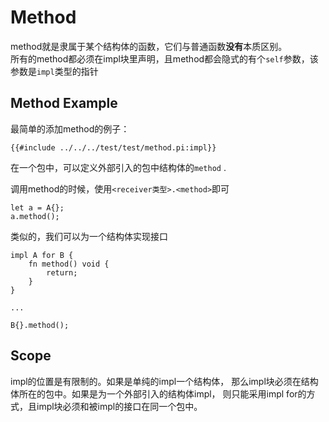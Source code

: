 # Method

method就是隶属于某个结构体的函数，它们与普通函数**没有**本质区别。  
所有的method都必须在impl块里声明，且method都会隐式的有个`self`参数，该参数是`impl`类型的指针 


## Method Example

最简单的添加method的例子：  
```pivot-lang
{{#include ../../../test/test/method.pi:impl}}
```
在一个包中，可以定义外部引入的包中结构体的`method` . 


调用method的时候，使用`<receiver类型>.<method>`即可 

```pivot-lang
let a = A{};
a.method();
```

类似的，我们可以为一个结构体实现接口

```pivot-lang
impl A for B {
    fn method() void {
        return;
    }
}

...

B{}.method();

```

## Scope

impl的位置是有限制的。如果是单纯的impl一个结构体，
那么impl块必须在结构体所在的包中。如果是为一个外部引入的结构体impl，
则只能采用impl for的方式，且impl块必须和被impl的接口在同一个包中。  



